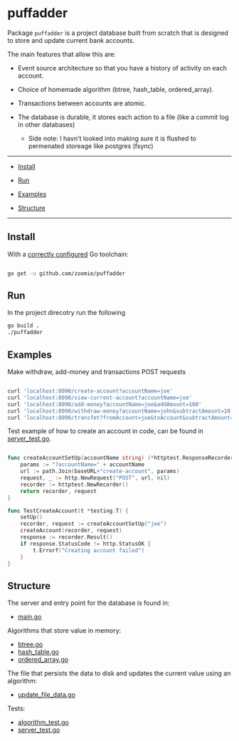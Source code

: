 # puffadder



Package `puffadder` is a project database built from scratch that is designed to store and update current bank accounts.



The main features that allow this are:

* Event source architecture so that you have a history of activity on each account.

* Choice of homemade algorithm (btree, hash_table, ordered_array).

* Transactions between accounts are atomic.

* The database is durable, it stores each action to a file (like a commit log in other databases)
  * Side note: I havn't looked into making sure it is flushed to permenated storeage like postgres (fsync)

---



* [Install](#install)

* [Run](#run)

* [Examples](#examples)

* [Structure](#structure)


---



## Install



With a [correctly configured](https://golang.org/doc/install#testing) Go toolchain:



```sh

go get -u github.com/zoomie/puffadder

```

## Run

In the project direcotry run the following
```sh
go build .
./puffadder
```


## Examples

Make withdraw, add-money and transactions POST requests
```sh

curl 'localhost:8090/create-account?accountName=joe'
curl 'localhost:8090/view-current-account?accountName=joe' 
curl 'localhost:8090/add-money?accountName=joe&addAmount=100'
curl 'localhost:8090/withdraw-money?accountName=john&subtractAmount=10'
curl 'localhost:8090/transfet?fromAccount=joe&toAccount&subtractAmount=10'
```

Test example of how to create an account in code, can be found in [server_test.go](server_test.go).

```go

func createAccountSetUp(accountName string) (*httptest.ResponseRecorder, *http.Request) {
	params := "?accountName=" + accountName
	url := path.Join(baseURL+"create-account", params)
	request, _ := http.NewRequest("POST", url, nil)
	recorder := httptest.NewRecorder()
	return recorder, request
}

func TestCreateAccount(t *testing.T) {
	setUp()
	recorder, request := createAccountSetUp("joe")
	createAccount(recorder, request)
	response := recorder.Result()
	if response.StatusCode != http.StatusOK {
		t.Errorf("Creating account failed")
	}
}
```

## Structure

The server and entry point for the database is found in:
* [main.go](main.go)

Algorithms that store value in memory:
* [btree.go](btree.go)
* [hash_table.go](hash_table.go)
* [ordered_array.go](ordered_array.go)

The file that persists the data to disk and updates the current value using an algorithm:
* [update_file_data.go](update_file_data.go)

Tests:
* [algorithm_test.go](algorithm_test.go)
* [server_test.go](server_test.go)
